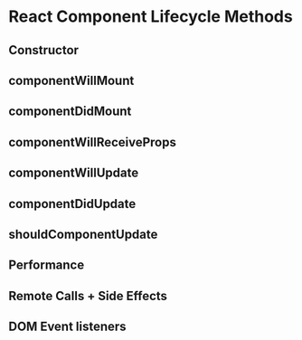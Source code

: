 # React Component Lifecycle Methods


## Constructor


## componentWillMount


## componentDidMount


## componentWillReceiveProps


## componentWillUpdate


## componentDidUpdate


## shouldComponentUpdate


## Performance


## Remote Calls + Side Effects


## DOM Event listeners
